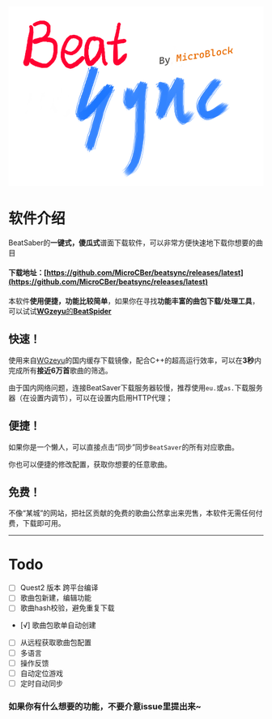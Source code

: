 ![](resources/beatsync.png)

# 软件介绍
BeatSaber的**一键式，傻瓜式**谱面下载软件，可以非常方便快速地下载你想要的曲目
#### 下载地址：[https://github.com/MicroCBer/beatsync/releases/latest](https://github.com/MicroCBer/beatsync/releases/latest)

本软件**使用便捷，功能比较简单**，如果你在寻找**功能丰富的曲包下载/处理工具**，可以试试[**WGzeyu**的**BeatSpider**](https://github.com/WGzeyu/BeatSpider)

## 快速！
使用来自[WGzeyu](https://bs-wgzeyu.gtxcn.com/)的国内缓存下载镜像，配合C++的超高运行效率，可以在**3秒**内完成所有**接近6万首**歌曲的筛选。

由于国内网络问题，连接BeatSaver下载服务器较慢，推荐使用`eu.`或`as.`下载服务器（在设置内调节），可以在设置内启用HTTP代理；
## 便捷！
如果你是一个懒人，可以直接点击“同步”同步`BeatSaver`的所有对应歌曲。

你也可以便捷的修改配置，获取你想要的任意歌曲。
## 免费！
不像“某城”的网站，把社区贡献的免费的歌曲公然拿出来兜售，本软件无需任何付费，下载即可用。

------

# Todo
- [ ] Quest2 版本 跨平台编译
- [ ] 歌曲包新建，编辑功能
- [ ] 歌曲hash校验，避免重复下载
- [√] 歌曲包歌单自动创建
- [ ] 从远程获取歌曲包配置
- [ ] 多语言
- [ ] 操作反馈
- [ ] 自动定位游戏
- [ ] 定时自动同步

### 如果你有什么想要的功能，不要介意issue里提出来~
